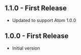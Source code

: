 ## 1.1.0 - First Release
* Updated to support Atom 1.0.0

## 1.0.0 - First Release
* Initial version